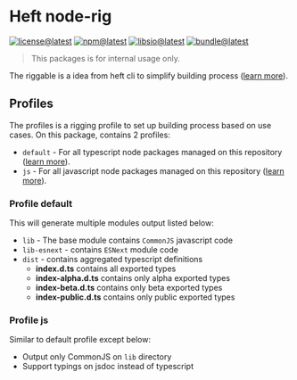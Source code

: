 # Heft node-rig

[![license@latest][img:license@latest]][link:license@latest]
[![npm@latest][img:npm@latest]][link:npm@latest]
[![libsio@latest][img:libsio@latest]][link:libsio@latest]
[![bundle@latest][img:bundle@latest]][link:bundle@latest]

> This packages is for internal usage only.

The riggable is a idea from heft cli to simplify building process
([learn more][link:heft-rigging]).

## Profiles

The profiles is a rigging profile to set up building process based on use cases.
On this package, contains 2 profiles:

- `default` - For all typescript node packages managed on this repository ([learn more](#profile-default)).
- `js` - For all javascript node packages managed on this repository ([learn more](#profile-js)).

### Profile default

This will generate multiple modules output listed below:

- `lib` - The base module contains `CommonJS` javascript code
- `lib-esnext` - contains `ESNext` module code
- `dist` - contains aggregated typescript definitions
  - **index.d.ts** contains all exported types
  - **index-alpha.d.ts** contains only alpha exported types
  - **index-beta.d.ts** contains only beta exported types
  - **index-public.d.ts** contains only public exported types

### Profile js

Similar to default profile except below:

- Output only CommonJS on `lib` directory
- Support typings on jsdoc instead of typescript

<!-- LINKS SECTION -->

[img:license@latest]: https://img.shields.io/npm/l/%40kcinternals%2Fheft-node-rig?style=flat-square
[link:license@latest]: ../../LICENSE

[img:npm@latest]: https://img.shields.io/npm/v/@kcinternals/heft-node-rig/latest?style=flat-square
[link:npm@latest]: https://www.npmjs.com/package/@kcinternals/heft-node-rig/v/latest

[img:libsio@latest]: https://img.shields.io/librariesio/release/npm/@kcinternals/heft-node-rig?style=flat-square
[link:libsio@latest]: https://libraries.io/npm/@kcinternals%2Fheft-node-rig

[img:bundle@latest]: https://img.shields.io/bundlephobia/min/@kcinternals/heft-node-rig/latest?style=flat-square&label=size
[link:bundle@latest]: https://bundlephobia.com/result?p=@kcinternals/heft-node-rig@latest

[link:heft-rigging]: https://heft.rushstack.io/pages/intro/rig_packages/

